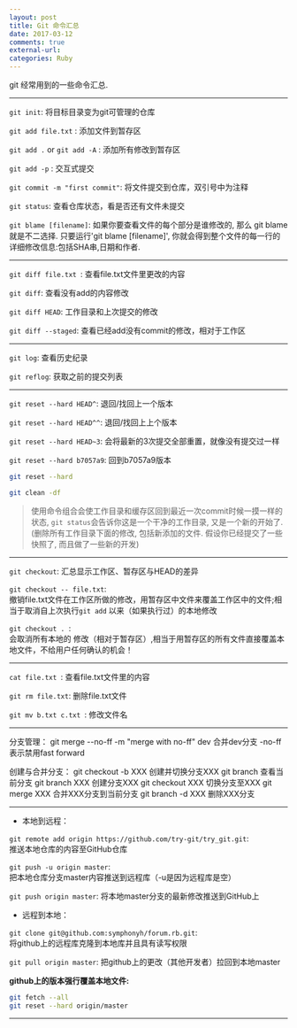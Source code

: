 ```yaml
---
layout: post
title: Git 命令汇总
date: 2017-03-12
comments: true
external-url:
categories: Ruby
---
```

git 经常用到的一些命令汇总.
<hr>

`git init`:                                   将目标目录变为git可管理的仓库

`git add file.txt` :                       添加文件到暂存区

`git add .` or `git add -A` :   添加所有修改到暂存区

`git add -p` : 交互式提交

`git commit -m "first commit"`:          将文件提交到仓库，双引号中为注释

`git status`:                              查看仓库状态，看是否还有文件未提交

 `git blame [filename]`: 如果你要查看文件的每个部分是谁修改的, 那么 git blame 就是不二选择. 只要运行'git blame [filename]', 你就会得到整个文件的每一行的详细修改信息:包括SHA串,日期和作者.

<hr>

`git diff file.txt `:                         查看file.txt文件里更改的内容

`git diff`:       查看没有add的内容修改

`git diff HEAD`:   工作目录和上次提交的修改

`git diff --staged`:  查看已经add没有commit的修改，相对于工作区 
<hr>

`git log`:                                   查看历史纪录

`git reflog`:                              获取之前的提交列表
<hr>

`git reset --hard HEAD^`:     退回/找回上一个版本

`git reset --hard HEAD^^`:   退回/找回上上个版本

`git reset --hard HEAD~3`:  会将最新的3次提交全部重置，就像没有提交过一样

`git reset --hard b7057a9`:           回到b7057a9版本

```bash
git reset --hard

git clean -df
```
>使用命令组合会使工作目录和缓存区回到最近一次commit时候一摸一样的状态, `git status`会告诉你这是一个干净的工作目录, 又是一个新的开始了.(删除所有工作目录下面的修改, 包括新添加的文件. 假设你已经提交了一些快照了, 而且做了一些新的开发)
<hr>

`git checkout`:                    汇总显示工作区、暂存区与HEAD的差异

`git checkout -- file.txt`: <br />           撤销file.txt文件在工作区所做的修改，用暂存区中文件来覆盖工作区中的文件;相当于取消自上次执行`git add` 以来（如果执行过）的本地修改

`git checkout . `: <br />
会取消所有本地的 修改（相对于暂存区）,相当于用暂存区的所有文件直接覆盖本地文件，不给用户任何确认的机会！

<hr>

`cat file.txt `:                               查看file.txt文件里的内容

`git rm file.txt`:                                 删除file.txt文件

`git mv b.txt c.txt `:             修改文件名
<hr>

分支管理：
git merge --no-ff -m "merge with no-ff" dev    合并dev分支 -no-ff表示禁用fast forward  

创建与合并分支：
git checkout -b XXX           创建并切换分支XXX
git branch                            查看当前分支
git branch XXX                   创建分支XXX
git checkout XXX               切换分支至XXX
git merge XXX                     合并XXX分支到当前分支
git branch -d XXX             删除XXX分支
<hr>

- 本地到远程：

`git remote add origin https://github.com/try-git/try_git.git`: <br /> 
推送本地仓库的内容至GitHub仓库

`git push -u origin master`:   <br />
    把本地仓库分支master内容推送到远程库（-u是因为远程库是空）

`git push origin master`:           将本地master分支的最新修改推送到GitHub上


- 远程到本地：

`git clone git@github.com:symphonyh/forum.rb.git`: <br />
 将github上的远程库克隆到本地库并且具有读写权限

`git pull origin master`:    把github上的更改（其他开发者）拉回到本地master

**github上的版本强行覆盖本地文件:**

```bash
git fetch --all  
git reset --hard origin/master
```
<hr>
